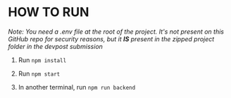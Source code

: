# HOW TO RUN

_Note: You need a .env file at the root of the project. It's not present on this GitHub repo for security reasons, but it **IS** present in the zipped project folder in the devpost submission_

1. Run `npm install`

2. Run `npm start`

3. In another terminal, run `npm run backend`
